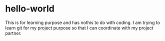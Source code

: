 # hello-world
This is for learning purpose and has nothis to do with coding.
I am trying to learn git for my project purpose so that I can coordinate with my project partner.
